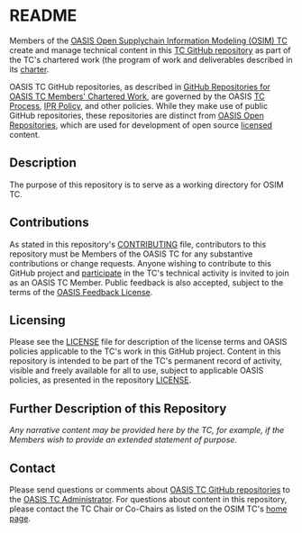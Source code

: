 # README

Members of the [OASIS Open Supplychain Information Modeling (OSIM) TC](https://groups.oasis-open.org/communities/tc-community-home2?CommunityKey=0e391e7b-bc88-4983-8020-018f11106d27) create and manage technical content in this [TC GitHub repository](https://github.com/oas) as part of the TC's chartered work (the program of work and deliverables described in its [charter](https://groups.oasis-open.org/higherlogic/ws/groups/0e391e7b-bc88-4983-8020-018f11106d27/documents/charter3676/document?document_id=71883).

OASIS TC GitHub repositories, as described in [GitHub Repositories for OASIS TC Members' Chartered Work](https://www.oasis-open.org/resources/tcadmin/github-repositories-for-oasis-tc-members-chartered-work), are governed by the OASIS [TC Process](https://www.oasis-open.org/policies-guidelines/tc-process), [IPR Policy](https://www.oasis-open.org/policies-guidelines/ipr), and other policies. While they make use of public GitHub repositories, these repositories are distinct from [OASIS Open Repositories](https://www.oasis-open.org/resources/open-repositories), which are used for development of open source [licensed](https://www.oasis-open.org/resources/open-repositories/licenses) content.

## Description

The purpose of this repository is to serve as a working directory for OSIM TC.

## Contributions

As stated in this repository's [CONTRIBUTING](https://github.com/oasis-tcs/<tc-repo-name>/blob/master/CONTRIBUTING.md) file, contributors to this repository must be Members of the OASIS <TC shortname> TC for any substantive contributions or change requests.  Anyone wishing to contribute to this GitHub project and [participate](https://www.oasis-open.org/join/participation-instructions) in the TC's technical activity is invited to join as an OASIS TC Member. Public feedback is also accepted, subject to the terms of the [OASIS Feedback License](https://www.oasis-open.org/policies-guidelines/ipr#appendixa). 

## Licensing

Please see the [LICENSE](https://github.com/oasis-tcs/<tc-repo-name>/blob/master/LICENSE.md) file for description of the license terms and OASIS policies applicable to the TC's work in this GitHub project. Content in this repository is intended to be part of the <tc short name> TC's permanent record of activity, visible and freely available for all to use, subject to applicable OASIS policies, as presented in the repository [LICENSE](https://github.com/oasis-tcs/<repo-abbrev>/blob/master/LICENSE.md). 

## Further Description of this Repository

*Any narrative content may be provided here by the TC, for example, if the Members wish to provide an extended statement of purpose.*

## Contact

Please send questions or comments about [OASIS TC GitHub repositories](https://www.oasis-open.org/resources/tcadmin/github-repositories-for-oasis-tc-members-chartered-work) to the [OASIS TC Administrator](mailto:tc-admin@oasis-open.org).  For questions about content in this repository, please contact the TC Chair or Co-Chairs as listed on the OSIM TC's [home page](https://groups.oasis-open.org/communities/tc-community-home2?CommunityKey=0e391e7b-bc88-4983-8020-018f11106d27).
